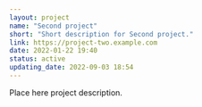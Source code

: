 ```yaml
---
layout: project
name: "Second project"
short: "Short description for Second project."
link: https://project-two.example.com
date: 2022-01-22 19:40
status: active
updating_date: 2022-09-03 18:54
---
```


Place here project description.
